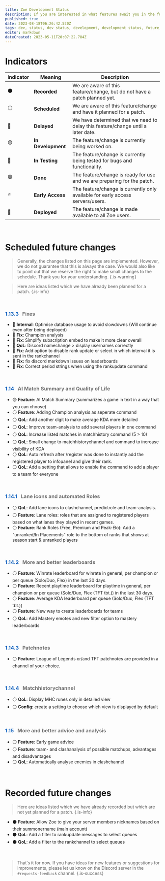 ```yaml
---
title: Zoe Development Status
description: If you are interested in what features await you in the future, you can get an insight here.
published: true
date: 2023-08-18T06:26:42.520Z
tags: dev, status, dev status, development, development status, future, next features
editor: markdown
dateCreated: 2023-05-11T20:07:22.784Z
---
```


# Indicators

| Indicator | Meaning | Description |
| --- | --- | --- |
| ⚫   | **Recorded** | We are aware of this feature/change, but do not have a patch planned yet. |
| ⚪   | **Scheduled** | We are aware of this feature/change and have it planned for a patch. |
| 🔴  | **Delayed** | We have determined that we need to delay this feature/change until a later date. |
| 🟡  | **In Development** | The feature/change is currently being worked on. |
| 🔵  | **In Testing** | The feature/change is currently being tested for bugs and functionality. |
| 🟢  | **Done** | The feature/change is ready for use and we are preparing for the patch. |
| ⭐   | **Early Access** | The feature/change is currently only available for early access servers/users. |
| 🏁  | **Deployed** | The feature/change is made available to all Zoe users. |

<br>

# Scheduled future changes

> Generally, the changes listed on this page are implemented. However, we do not guarantee that this is always the case. We would also like to point out that we reserve the right to make small changes to the schedule. Thank you for your understanding.
>{.is-warning}

> Here are ideas listed which we have already been planned for a patch.
>{.is-info}

<br>



### <span style="color:#1565c0">1.13.3</span> &nbsp; <span style="color:#757575"> Fixes</span>

-   🏁 **Internal**: Optimise database usage to avoid slowdowns (Will continue even after being deployed)
-   🏁 **Fix**: Champion analysis
-   🏁 **Fix**: Simplify subscription embed to make it more clear overall
-   🏁 **QoL**: Discord namechange > display usernames correctly
-   🏁 **Fix**: Add option to disable rank update or select in which interval it is sent in the rankchannel
-   🏁 **Fix:** fix discord markdown issues on leaderboards
-   🏁 **Fix**: Correct period strings when using the rankupdate command

<br>

### <span style="color:#1565c0">1.14</span> &nbsp; <span style="color:#757575"> AI Match Summary and Quality of Life</span>

-   🟡 **Feature**: AI Match Summary (summarizes a game in text in a way that you can choose)
-   ⚪ **Feature**: Adding Champion analysis as seperate command
-   ⚪ **QoL**: Add another digit to make average KDA more detailed
-   ⚪ **QoL**: Improve team-analysis to add several players in one command
-   ⚪ **QoL**: Increase listed matches in matchhistory command (5 > 10)
-   ⚪ **QoL**: Small change to matchhistorychannel and command to increase visibility of KDA
-   ⚪ **QoL**: Auto refresh after /register was done to instantly add the registered player to infopanel and give their rank.
-   ⚪ **QoL**: Add a setting that allows to enable the command to add a player to a team for everyone

<br>

### <span style="color:#1565c0">1.14.1</span> &nbsp; <span style="color:#757575">  Lane icons and automated Roles</span>

-   ⚪ **QoL**: Add lane icons to clashchannel, predictrole and team-analysis.
-   ⚪ **Feature**: Lane roles: roles that are assigned to registered players based on what lanes they played in recent games.
-   ⚪ **Feature**: Rank Roles (Free, Premium and Peak-Elo): Add a "unranked/In Placements" role to the bottom of ranks that shows at season start & unranked players

<br>

### <span style="color:#1565c0">1.14.2</span> &nbsp; <span style="color:#757575"> More and better leaderboards</span> 
-   ⚪ **Feature**: Winrate leaderboard for winrate in general, per champion or per queue (Solo/Duo, Flex) in the last 30 days.
-   ⚪ **Feature**: Recent playtime leaderboard for playtime in general, per champion or per queue (Solo/Duo, Flex (TFT tbt.)) in the last 30 days.
-   ⚪ **Feature**: Average KDA leaderboard per queue (Solo/Duo, Flex (TFT tbt.))
-   ⚪ **Feature**: New way to create leaderboards for teams
-   ⚪ **QoL**: Add Mastery emotes and new filter option to mastery leaderboards

<br>

### <span style="color:#1565c0">1.14.3</span> &nbsp; <span style="color:#757575"> Patchnotes</span>

-   ⚪ **Feature**: League of Legends or/and TFT patchnotes are provided in a channel of your choice.

<br>

### <span style="color:#1565c0">1.14.4</span> &nbsp; <span style="color:#757575"> Matchhistorychannel</span>

-   ⚪ **QoL**: Display MHC runes only in detailed view
-   ⚪ **Config**: create a setting to choose which view is displayed by default

<br>

### <span style="color:#1565c0">1.15</span> &nbsp; <span style="color:#757575"> More and better advice and analysis</span>

-   ⚪ **Feature**: Early game advice
-   ⚪ **Feature**: team- and clashanalysis of possible matchups, advantages and disadvantages
-   ⚪ **QoL**: Automatically analyse enemies in clashchannel

<br>

# Recorded future changes

> Here are ideas listed which we have already recorded but which are not yet planned for a patch.
>{.is-info}

-   ⚫ **Feature**: Allow Zoe to give your server members nicknames based on their summonername (main account)
-   ⚫ **QoL**: Add a filter to rankupdate messages to select queues
-   ⚫ **QoL**: Add a filter to the rankchannel to select queues

<br>

>That's it for now. 
If you have ideas for new features or suggestions for improvements, please let us know on the Discord server in the `#requests-feedback` channel.
>{.is-success}
